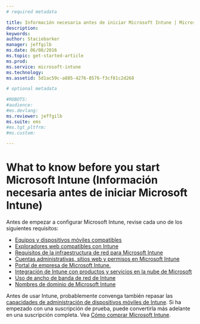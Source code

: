 ```yaml
---
# required metadata

title: Información necesaria antes de iniciar Microsoft Intune | Microsoft Intune
description:
keywords:
author: Staciebarker
manager: jeffgilb
ms.date: 06/08/2016
ms.topic: get-started-article
ms.prod:
ms.service: microsoft-intune
ms.technology:
ms.assetid: 5d1ac59c-a885-4276-8576-f3cf81c2d268

# optional metadata

#ROBOTS:
#audience:
#ms.devlang:
ms.reviewer: jeffgilb
ms.suite: ems
#ms.tgt_pltfrm:
#ms.custom:

---
```


# What to know before you start Microsoft Intune (Información necesaria antes de iniciar Microsoft Intune)

Antes de empezar a configurar Microsoft Intune, revise cada uno de los siguientes requisitos:

- [Equipos y dispositivos móviles compatibles](supported-mobile-devices-and-computers.md)
- [Exploradores web compatibles con Intune](supported-web-browsers.md)
- [Requisitos de la infraestructura de red para Microsoft Intune](network-infrastructure-requirements-for-microsoft-intune.md)
- [Cuentas administrativas, sitios web y permisos en Microsoft Intune](administrative-accounts-websites-perms.md)
- [Portal de empresa de Microsoft Intune.](microsoft-intune-company-portal.md)
- [Integración de Intune con productos y servicios en la nube de Microsoft](integration-with-cloud-services.md)
- [Uso de ancho de banda de red de Intune](network-bandwidth-use.md)
- [Nombres de dominio de Microsoft Intune](domain-names-for-microsoft-intune.md)


Antes de usar Intune, probablemente convenga también repasar las [capacidades de administración de dispositivos móviles de Intune](/intune/get-started/mobile-device-management-capabilities-in-microsoft-intune). Si ha empezado con una suscripción de prueba, puede convertirla más adelante en una suscripción completa. Vea [Cómo comprar Microsoft Intune](http://www.microsoft.com/en-us/server-cloud/products/microsoft-intune/Purchasing.aspx).







<!--HONumber=Jun16_HO2-->


